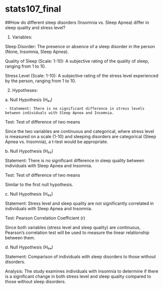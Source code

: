 # stats107_final

##How do different sleep disorders (Insomnia vs. Sleep Apnea) differ in sleep quality and stress level?

1. Variables:

Sleep Disorder: The presence or absence of a sleep disorder in the person (None, Insomnia, Sleep Apnea).

Quality of Sleep (Scale: 1-10): A subjective rating of the quality of sleep, ranging from 1 to 10.

Stress Level (Scale: 1-10): A subjective rating of the stress level experienced by the person, ranging from 1 to 10.

2. Hypotheses:

  a. Null Hypothesis (H₀₁)

    - Statement: There is no significant difference in stress levels between individuals with Sleep Apnea and Insomnia.

Test: Test of difference of two means

Since the two variables are continuous and categorical, where stress level is measured on a scale (1-10) and sleeping disorders are categorical (Sleep Apnea vs. Insomnia), a t-test would be appropriate.

b. Null Hypothesis (H₀₂)

Statement: There is no significant difference in sleep quality between individuals with Sleep Apnea and Insomnia.

Test: Test of difference of two means

Similar to the first null hypothesis.

c. Null Hypothesis (H₀₃)

Statement: Stress level and sleep quality are not significantly correlated in individuals with Sleep Apnea and Insomnia.

Test: Pearson Correlation Coefficient (r)

Since both variables (stress level and sleep quality) are continuous, Pearson’s correlation test will be used to measure the linear relationship between them.

d. Null Hypothesis (H₀₄)

Statement: Comparison of individuals with sleep disorders to those without disorders.

Analysis: The study examines individuals with insomnia to determine if there is a significant change in both stress level and sleep quality compared to those without sleep disorders.

